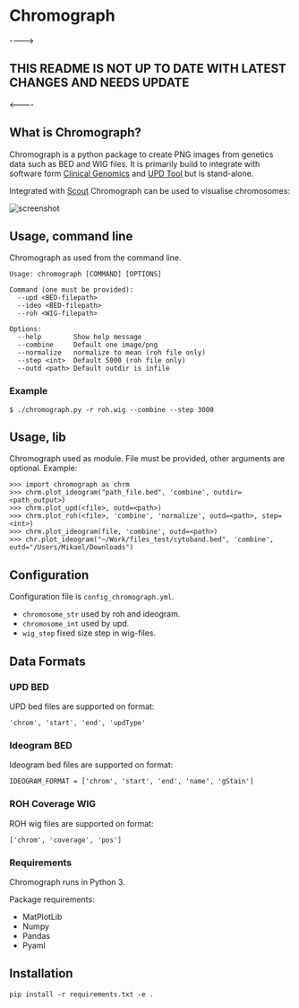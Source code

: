 # Chromograph


---->
## THIS README IS NOT UP TO DATE WITH LATEST CHANGES AND NEEDS UPDATE
<----



## What is Chromograph?
Chromograph is a python package to create PNG images from genetics data
such as BED and WIG files. It is primarily build to integrate with
software form [Clinical Genomics](https://github.com/Clinical-Genomics) and
[UPD Tool](https://github.com/bjhall/upd) but is stand-alone.

Integrated with [Scout](https://github.com/Clinical-Genomics/scout)
Chromograph can be used to visualise chromosomes:

![screenshot](https://github.com/mikaell/chromograph/blob/master/scout_example.png)


## Usage, command line
Chromograph as used from the command line.

```
Usage: chromograph [COMMAND] [OPTIONS]

Command (one must be provided):
  --upd <BED-filepath>
  --ideo <BED-filepath>
  --roh <WIG-filepath>

Options:
  --help        Show help message
  --combine     Default one image/png
  --normalize   normalize to mean (roh file only)
  --step <int>  Default 5000 (roh file only)
  --outd <path> Default outdir is infile
```

### Example
```
$ ./chromograph.py -r roh.wig --combine --step 3000
```

## Usage, lib
Chromograph used as module. File must be provided, other arguments are
optional. Example:
```
>>> import chromograph as chrm
>>> chrm.plot_ideogram("path_file.bed", 'combine', outdir=<path_output>)
>>> chrm.plot_upd(<file>, outd=<path>)
>>> chrm.plot_roh(<file>, 'combine', 'normalize', outd=<path>, step=<int>)
>>> chrm.plot_ideogram(file, 'combine', outd=<path>)
>>> chr.plot_ideogram("~/Work/files_test/cytoband.bed", 'combine', outd="/Users/Mikael/Downloads")

```

## Configuration
Configuration file is `config_chromograph.yml`.

* `chromosome_str` used by roh and ideogram.
* `chromosome_int` used by upd.
* `wig_step` fixed size step in wig-files.




## Data Formats
### UPD BED
UPD bed files are supported on format:
```
'chrom', 'start', 'end', 'updType'
```

### Ideogram BED
Ideogram bed files are supported on format:
```
IDEOGRAM_FORMAT = ['chrom', 'start', 'end', 'name', 'gStain']
```

### ROH Coverage WIG
ROH wig files are supported on format:
```
['chrom', 'coverage', 'pos']
```

### Requirements
Chromograph runs in Python 3.

Package requirements:
 * MatPlotLib
 * Numpy
 * Pandas
 * Pyaml

## Installation
```
pip install -r requirements.txt -e .
```
